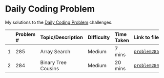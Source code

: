 # Daily Coding Problem

My solutions to the [Daily Coding Problem](https://www.dailycodingproblem.com/) challenges. 

|  | Problem # | Topic/Description | Difficulty | Time Taken | Link to file |
|-|:-|:-|:-|:-|:-|
| 1 | 285 | Array Search | Medium | 7 mins | [`problem285.py`](https://github.com/nkhi/dailycodingproblem/blob/master/problem285.py) |
| 2 | 284 | Binary Tree Cousins | Medium | 20 mins | [`problem284.py`](https://github.com/nkhi/dailycodingproblem/blob/master/problem284.py) |
